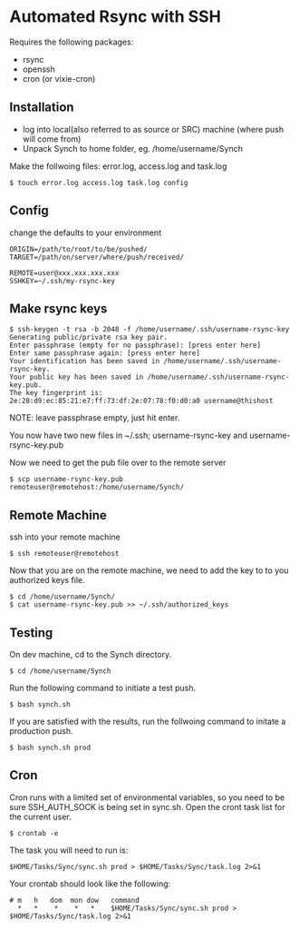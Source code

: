 # Automated Rsync with SSH

Requires the following packages:

- rsync
- openssh
- cron (or vixie-cron)

## Installation

- log into local(also referred to as source or SRC) machine (where push will come from)
- Unpack Synch to home folder, eg. /home/username/Synch

Make the follwoing files: error.log, access.log and task.log

    $ touch error.log access.log task.log config


## Config
change the defaults to your environment

    ORIGIN=/path/to/root/to/be/pushed/
    TARGET=/path/on/server/where/push/received/

    REMOTE=user@xxx.xxx.xxx.xxx
    SSHKEY=~/.ssh/my-rsync-key

## Make rsync keys

    $ ssh-keygen -t rsa -b 2048 -f /home/username/.ssh/username-rsync-key 
    Generating public/private rsa key pair. 
    Enter passphrase (empty for no passphrase): [press enter here] 
    Enter same passphrase again: [press enter here] 
    Your identification has been saved in /home/username/.ssh/username-rsync-key. 
    Your public key has been saved in /home/username/.ssh/username-rsync-key.pub. 
    The key fingerprint is: 
    2e:28:d9:ec:85:21:e7:ff:73:df:2e:07:78:f0:d0:a0 username@thishost 

NOTE: leave passphrase empty, just hit enter.

You now have two new files in ~/.ssh; username-rsync-key and username-rsync-key.pub

Now we need to get the pub file over to the remote server

    $ scp username-rsync-key.pub remoteuser@remotehost:/home/username/Synch/

## Remote Machine

ssh into your remote machine

    $ ssh remoteuser@remotehost

Now that you are on the remote machine, we need to add the key to to you authorized keys file.

    $ cd /home/username/Synch/
    $ cat username-rsync-key.pub >> ~/.ssh/authorized_keys

## Testing

On dev machine, cd to the Synch directory.

    $ cd /home/username/Synch

Run the following command to initiate a test push.

    $ bash synch.sh

If you are satisfied with the results, run the follwoing command to initate a production push.

    $ bash synch.sh prod

## Cron

Cron runs with a limited set of environmental variables, so you need to be sure SSH_AUTH_SOCK is being set in sync.sh. Open the cront task list for the current user.

    $ crontab -e

The task you will need to run is:

    $HOME/Tasks/Sync/sync.sh prod > $HOME/Tasks/Sync/task.log 2>&1

    

Your crontab should look like the following:

    # m   h   dom  mon dow   command
      *   *    *    *   *    $HOME/Tasks/Sync/sync.sh prod > $HOME/Tasks/Sync/task.log 2>&1
